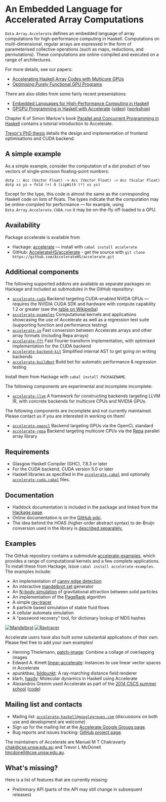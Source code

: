 An Embedded Language for Accelerated Array Computations
=======================================================

`Data.Array.Accelerate` defines an embedded language of array computations for high-performance computing in Haskell. Computations on multi-dimensional, regular arrays are expressed in the form of parameterised collective operations (such as maps, reductions, and permutations). These computations are online-compiled and executed on a range of architectures.

For more details, see our papers:
 * [Accelerating Haskell Array Codes with Multicore GPUs][CKLM+11]
 * [Optimising Purely Functional GPU Programs][MCKL13]

There are also slides from some fairly recent presentations:
 * [Embedded Languages for High-Performance Computing in Haskell][Embedded]
 * [GPGPU Programming in Haskell with Accelerate][YLJ13-slides] ([video][YLJ13-video]) ([workshop][YLJ13-workshop])

Chapter 6 of Simon Marlow's book [Parallel and Concurrent Programming in Haskell][Mar13] contains a tutorial introduction to Accelerate.

[Trevor's PhD thesis][Trevor-thesis] details the design and implementation of frontend optimisations and CUDA backend.


A simple example
----------------

As a simple example, consider the computation of a dot product of two vectors of single-precision floating-point numbers:

    dotp :: Acc (Vector Float) -> Acc (Vector Float) -> Acc (Scalar Float)
    dotp xs ys = fold (+) 0 (zipWith (*) xs ys)

Except for the type, this code is almost the same as the corresponding Haskell code on lists of floats. The types indicate that the computation may be online-compiled for performance — for example, using `Data.Array.Accelerate.CUDA.run` it may be on-the-fly off-loaded to a GPU.

Availability
------------

Package accelerate is available from

 * Hackage: [accelerate][Hackage] — install with `cabal install accelerate`
 * GitHub: [AccelerateHS/accelerate][GitHub] - get the source with `git clone https://github.com/AccelerateHS/accelerate.git`

Additional components
---------------------

The following supported addons are available as separate packages on Hackage and included as submodules in the GitHub repository:

  * [`accelerate-cuda`][accelerate-cuda] Backend targeting CUDA-enabled NVIDA GPUs — requires the NVIDIA CUDA SDK and hardware with compute capability 1.2 or greater (see the [table on Wikipedia][wiki-cc])
  * [`accelerate-examples`][accelerate-examples] Computational kernels and applications showcasing the use of Accelerate as well as a regression test suite (supporting function and performance testing)
  * [`accelerate-io`][accelerate-io] Fast conversion between Accelerate arrays and other array formats (including Repa arrays)
  * [`accelerate-fft`][accelerate-fft] Fast Fourier transform implementation, with optimised implementation for the CUDA backend
  * [`accelerate-backend-kit`][accelerate-backend-kit] Simplified internal AST to get going on writing backends
  * [`accelerate-buildbot`][accelerate-buildbot] Build bot for automatic performance & regression testing

Install them from Hackage with `cabal install PACKAGENAME`.

The following components are experimental and incomplete incomplete:

  * [`accelerate-llvm`][accelerate-llvm] A framework for constructing backends targeting LLVM IR, with concrete backends for multicore CPUs and NVIDIA GPUs.

The following components are incomplete and not currently maintained. Please contact us if you are interested in working on them!

  * [`accelerate-opencl`][accelerate-opencl] Backend targeting GPUs via the OpenCL standard
  * [`accelerate-repa`][accelerate-repa] Backend targeting multicore CPUs via the [Repa][repa] parallel array library

Requirements
------------

  * Glasgow Haskell Compiler (GHC), 7.8.3 or later
  * For the CUDA backend, CUDA version 5.0 or later
  * Haskell libraries as specified in the [`accelerate.cabal`][accelerate-cabal] and optionally [`accelerate-cuda.cabal`][accelerate-cuda-cabal] files.

Documentation
-------------

  * Haddock documentation is included in the package and linked from the [Hackage page][Hackage].
  * Online documentation is on the [GitHub wiki][Wiki].
  * The idea behind the HOAS (higher-order abstract syntax) to de-Bruijn conversion used in the library is [described separately.][HOAS-conv]

Examples
--------

The GitHub repository contains a submodule [accelerate-examples][accelerate-examples], which provides a range of computational kernels and a few complete applications. To install these from Hackage, issue `cabal install accelerate-examples`. The examples include:

  * An implementation of [canny edge detection][wiki-canny]
  * An interactive [mandelbrot set][wiki-mandelbrot] generator
  * An [N-body simulation][wiki-nbody] of gravitational attraction between solid particles
  * An implementation of the [PageRank][wiki-pagerank] algorithm
  * A simple [ray-tracer][wiki-raytracing]
  * A particle based simulation of stable fluid flows
  * A cellular automata simulation
  * A "password recovery" tool, for dictionary lookup of MD5 hashes

[![Mandelbrot](http://www.cse.unsw.edu.au/~tmcdonell/images/mandelbrot-small.jpg "accelerate-mandelbrot")](http://www.cse.unsw.edu.au/~tmcdonell/images/mandelbrot.jpg)
[![Raytracer](http://www.cse.unsw.edu.au/~tmcdonell/images/ray-small.jpg "accelerate-ray")](http://www.cse.unsw.edu.au/~tmcdonell/images/ray.jpg)

<!--
<video width=400 height=300 controls=false autoplay loop>
  <source="http://www.cse.unsw.edu.au/~tmcdonell/images/ray.mp4" type="video/mp4">
</video>
-->

Accelerate users have also built some substantial applications of their own.
Please feel free to add your own examples!

  * Henning Thielemann, [patch-image](http://hackage.haskell.org/package/patch-image): Combine a collage of overlapping images
  * Edward A. Kmett [linear-accelerate](http://hackage.haskell.org/package/linear-accelerate): Instances to use linear vector spaces in Accelerate
  * apunktbau, [bildpunkt](https://github.com/apunktbau/bildpunkt): A ray-marching distance field renderer
  * klarh, [hasdy](https://github.com/klarh/hasdy): Molecular dynamics in Haskell using Accelerate
  * Alexandros Gremm used Accelerate as part of the [2014 CSCS summer school](http://user.cscs.ch/blog/2014/cscs_usi_summer_school_2014_30_june_10_july_2014_in_serpiano_tessin/index.html) ([code](https://github.com/agremm/cscs))


Mailing list and contacts
-------------------------

  * Mailing list: [`accelerate-haskell@googlegroups.com`](mailto:accelerate-haskell@googlegroups.com) (discussions on both use and development are welcome)
  * Sign up for the mailing list at the [Accelerate Google Groups page][Google-Group].
  * Bug reports and issues tracking: [GitHub project page][Issues].

The maintainers of Accelerate are Manuel M T Chakravarty <chak@cse.unsw.edu.au> and Trevor L McDonell <tmcdonell@cse.unsw.edu.au>.

What's missing?
---------------

Here is a list of features that are currently missing:

 * Preliminary API (parts of the API may still change in subsequent releases)



  [CKLM+11]:                http://www.cse.unsw.edu.au/~chak/papers/CKLM+11.html
  [MCKL13]:                 http://www.cse.unsw.edu.au/~chak/papers/MCKL13.html
  [HIW'09]:                 http://haskell.org/haskellwiki/HaskellImplementorsWorkshop
  [Mar13]:                  http://chimera.labs.oreilly.com/books/1230000000929
  [Embedded]:               https://speakerdeck.com/mchakravarty/embedded-languages-for-high-performance-computing-in-haskell
  [Hackage]:                http://hackage.haskell.org/package/accelerate
  [accelerate-cuda]:        https://github.com/AccelerateHS/accelerate-cuda
  [accelerate-examples]:    https://github.com/AccelerateHS/accelerate-examples
  [accelerate-io]:          https://github.com/AccelerateHS/accelerate-io
  [accelerate-fft]:         https://github.com/AccelerateHS/accelerate-fft
  [accelerate-backend-kit]: https://github.com/AccelerateHS/accelerate-backend-kit
  [accelerate-buildbot]:    https://github.com/AccelerateHS/accelerate-buildbot
  [accelerate-repa]:        https://github.com/blambo/accelerate-repa
  [accelerate-opencl]:      https://github.com/hiPERFIT/accelerate-opencl
  [accelerate-cabal]:       https://github.com/AccelerateHS/accelerate/accelerate.cabal
  [accelerate-cuda-cabal]:  https://github.com/AccelerateHS/accelerate-cuda/accelerate-cuda.cabal
  [accelerate-llvm]:        https://github.com/AccelerateHS/accelerate-llvm
  [GitHub]:                 https://github.com/AccelerateHS/accelerate
  [Wiki]:                   https://github.com/AccelerateHS/accelerate/wiki
  [Issues]:                 https://github.com/AccelerateHS/accelerate/issues
  [Google-Group]:           http://groups.google.com/group/accelerate-haskell
  [HOAS-conv]:              http://www.cse.unsw.edu.au/~chak/haskell/term-conv/
  [repa]:                   http://hackage.haskell.org/package/repa
  [wiki-cc]:                http://en.wikipedia.org/wiki/CUDA#Supported_GPUs
  [YLJ13-video]:            http://youtu.be/ARqE4yT2Z0o
  [YLJ13-slides]:           https://speakerdeck.com/tmcdonell/gpgpu-programming-in-haskell-with-accelerate
  [YLJ13-workshop]:         https://speakerdeck.com/tmcdonell/gpgpu-programming-in-haskell-with-accelerate-workshop
  [wiki-canny]:             http://en.wikipedia.org/wiki/Canny_edge_detector
  [wiki-mandelbrot]:        http://en.wikipedia.org/wiki/Mandelbrot_set
  [wiki-nbody]:             http://en.wikipedia.org/wiki/N-body
  [wiki-raytracing]:        http://en.wikipedia.org/wiki/Ray_tracing
  [wiki-pagerank]:          http://en.wikipedia.org/wiki/Pagerank
  [Trevor-thesis]:          http://www.cse.unsw.edu.au/~tmcdonell/papers/TrevorMcDonell_PhD_submission.pdf

